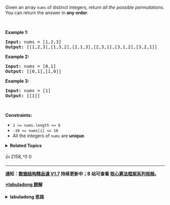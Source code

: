 <p>Given an array <code>nums</code> of distinct integers, return <em>all the possible permutations</em>. You can return the answer in <strong>any order</strong>.</p>

<p>&nbsp;</p>
<p><strong>Example 1:</strong></p>
<pre><strong>Input:</strong> nums = [1,2,3]
<strong>Output:</strong> [[1,2,3],[1,3,2],[2,1,3],[2,3,1],[3,1,2],[3,2,1]]
</pre><p><strong>Example 2:</strong></p>
<pre><strong>Input:</strong> nums = [0,1]
<strong>Output:</strong> [[0,1],[1,0]]
</pre><p><strong>Example 3:</strong></p>
<pre><strong>Input:</strong> nums = [1]
<strong>Output:</strong> [[1]]
</pre>
<p>&nbsp;</p>
<p><strong>Constraints:</strong></p>

<ul>
	<li><code>1 &lt;= nums.length &lt;= 6</code></li>
	<li><code>-10 &lt;= nums[i] &lt;= 10</code></li>
	<li>All the integers of <code>nums</code> are <strong>unique</strong>.</li>
</ul>
<details><summary><strong>Related Topics</strong></summary>数组 | 回溯</details><br>

<div>👍 2158, 👎 0</div>

<div id="labuladong"><hr>

**通知：[数据结构精品课 V1.7](https://aep.h5.xeknow.com/s/1XJHEO) 持续更新中；B 站可查看 [核心算法框架系列视频](https://space.bilibili.com/14089380/channel/series)。**



<p><strong><a href="https://labuladong.github.io/article?qno=46" target="_blank">⭐️labuladong 题解</a></strong></p>
<details><summary><strong>labuladong 思路</strong></summary>

## 基本思路

> 本文有视频版：[回溯算法秒杀所有排列/组合/子集问题](https://www.bilibili.com/video/BV1Yt4y1t7dK)

PS：这道题在[《算法小抄》](https://mp.weixin.qq.com/s/tUSovvogbR9StkPWb75fUw) 的第 43 页。

[回溯算法详解](https://labuladong.github.io/article/fname.html?fname=回溯算法详解修订版) 中就是拿这个问题来解释回溯模板的，首先画出回溯树来看一看：

![](https://labuladong.github.io/algo/images/子集/3.jpg)

写代码遍历这棵回溯树即可。

**详细题解：[回溯算法秒杀所有排列/组合/子集问题](https://labuladong.github.io/article/fname.html?fname=子集排列组合)**

**标签：[回溯算法](https://mp.weixin.qq.com/mp/appmsgalbum?__biz=MzAxODQxMDM0Mw==&action=getalbum&album_id=2122002916411604996)**

## 解法代码

```java
class Solution {

    List<List<Integer>> res = new LinkedList<>();

    /* 主函数，输入一组不重复的数字，返回它们的全排列 */
    List<List<Integer>> permute(int[] nums) {
        // 记录「路径」
        LinkedList<Integer> track = new LinkedList<>();
        // 「路径」中的元素会被标记为 true，避免重复使用
        boolean[] used = new boolean[nums.length];
        
        backtrack(nums, track, used);
        return res;
    }

    // 路径：记录在 track 中
    // 选择列表：nums 中不存在于 track 的那些元素（used[i] 为 false）
    // 结束条件：nums 中的元素全都在 track 中出现
    void backtrack(int[] nums, LinkedList<Integer> track, boolean[] used) {
        // 触发结束条件
        if (track.size() == nums.length) {
            res.add(new LinkedList(track));
            return;
        }

        for (int i = 0; i < nums.length; i++) {
            // 排除不合法的选择
            if (used[i]) {/**<extend up -200>

![](https://labuladong.github.io/algo/images/backtracking/6.jpg)
*/
                // nums[i] 已经在 track 中，跳过
                continue;
            }
            // 做选择
            track.add(nums[i]);
            used[i] = true;
            // 进入下一层决策树
            backtrack(nums, track, used);
            // 取消选择
            track.removeLast();
            used[i] = false;
        }
    }
}
```

**类似题目**：
  - [216. 组合总和 III 🟠](/problems/combination-sum-iii)
  - [39. 组合总和 🟠](/problems/combination-sum)
  - [40. 组合总和 II 🟠](/problems/combination-sum-ii)
  - [47. 全排列 II 🟠](/problems/permutations-ii)
  - [51. N 皇后 🔴](/problems/n-queens)
  - [77. 组合 🟠](/problems/combinations)
  - [78. 子集 🟠](/problems/subsets)
  - [90. 子集 II 🟠](/problems/subsets-ii)
  - [剑指 Offer II 079. 所有子集 🟠](/problems/TVdhkn)
  - [剑指 Offer II 080. 含有 k 个元素的组合 🟠](/problems/uUsW3B)
  - [剑指 Offer II 081. 允许重复选择元素的组合 🟠](/problems/Ygoe9J)
  - [剑指 Offer II 082. 含有重复元素集合的组合 🟠](/problems/4sjJUc)
  - [剑指 Offer II 083. 没有重复元素集合的全排列 🟠](/problems/VvJkup)
  - [剑指 Offer II 084. 含有重复元素集合的全排列 🟠](/problems/7p8L0Z)

</details>
</div>



